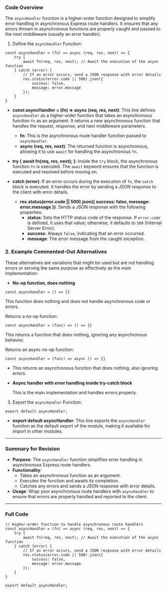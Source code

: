 
### **Code Overview**

The `asyncHandler` function is a higher-order function designed to simplify error handling in asynchronous Express route handlers. It ensures that any errors thrown in asynchronous functions are properly caught and passed to the next middleware (usually an error handler).

1. Define the `asyncHandler` Function:
```
const asyncHandler = (fn) => async (req, res, next) => {
    try {
        await fn(req, res, next); // Await the execution of the async function
    } catch (error) {
        // If an error occurs, send a JSON response with error details
        res.status(error.code || 500).json({
            success: false,
            message: error.message
        });
    }
}

```

- **const asyncHandler = (fn) => async (req, res, next)**: This line defines `asyncHandler` as a higher-order function that takes an asynchronous function `fn` as an argument. It returns a new asynchronous function that handles the request, response, and next middleware parameters.
    
    - **fn**: This is the asynchronous route handler function passed to `asyncHandler`.
    - **async (req, res, next)**: The returned function is asynchronous, allowing it to use `await` for handling the asynchronous `fn`.
- **try { await fn(req, res, next); }**: Inside the `try` block, the asynchronous function `fn` is executed. The `await` keyword ensures that the function is executed and resolved before moving on.
    
- **catch (error)**: If an error occurs during the execution of `fn`, the `catch` block is executed. It handles the error by sending a JSON response to the client with error details.
    
    - **res.status(error.code || 500).json({ success: false, message: error.message })**: Sends a JSON response with the following properties:
        - **status**: Sets the HTTP status code of the response. If `error.code` is defined, it uses that value; otherwise, it defaults to `500` (Internal Server Error).
        - **success**: Always `false`, indicating that an error occurred.
        - **message**: The error message from the caught exception.

### **2. Example Commented-Out Alternatives**

These alternatives are variations that might be used but are not handling errors or serving the same purpose as effectively as the main implementation:

- **No-op function, does nothing**
```
const asyncHandler = () => {}

```
This function does nothing and does not handle asynchronous code or errors.

Returns a no-op function:
```
const asyncHandler = (func) => () => {}

```

This returns a function that does nothing, ignoring any asynchronous behavior.

Returns an async no-op function:
```
const asyncHandler = (func) => async () => {}

```

- This returns an asynchronous function that does nothing, also ignoring errors.
    
- **Async handler with error handling inside try-catch block**
    
    This is the main implementation and handles errors properly.


3. Export the `asyncHandler` Function:
```
export default asyncHandler;

```

- **export default asyncHandler**: This line exports the `asyncHandler` function as the default export of the module, making it available for import in other modules.

---

### **Summary for Revision**

- **Purpose**: The `asyncHandler` function simplifies error handling in asynchronous Express route handlers.
- **Functionality**:
    - Takes an asynchronous function as an argument.
    - Executes the function and awaits its completion.
    - Catches any errors and sends a JSON response with error details.
- **Usage**: Wrap your asynchronous route handlers with `asyncHandler` to ensure that errors are properly handled and reported to the client.

---

### **Full Code**

```
// Higher-order function to handle asynchronous route handlers
const asyncHandler = (fn) => async (req, res, next) => {
    try {
        await fn(req, res, next); // Await the execution of the async function
    } catch (error) {
        // If an error occurs, send a JSON response with error details
        res.status(error.code || 500).json({
            success: false,
            message: error.message
        });
    }
}

export default asyncHandler;

```